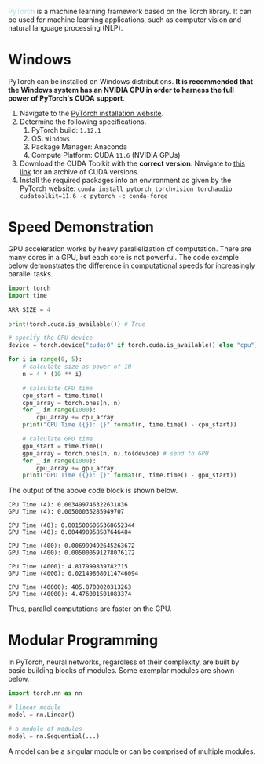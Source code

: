 <span style = "color:lightblue">PyTorch</span> is a machine learning framework based on the Torch library. It can be used for machine learning applications, such as computer vision and natural language processing (NLP).

# Windows
PyTorch can be installed on Windows distributions. **It is recommended that the Windows system has an NVIDIA GPU in order to harness the full power of PyTorch's CUDA support**.

1. Navigate to the [PyTorch installation website](https://pytorch.org/get-started/locally/).
2. Determine the following specifications.
	1. PyTorch build: `1.12.1`
	2. OS: `Windows`
	3. Package Manager: Anaconda
	4. Compute Platform: CUDA `11.6` (NVIDIA GPUs)
3. Download the CUDA Toolkit with the **correct version**. Navigate to [this link](https://developer.nvidia.com/cuda-toolkit-archive) for an archive of CUDA versions.
4. Install the required packages into an environment as given by the PyTorch website: `conda install pytorch torchvision torchaudio cudatoolkit=11.6 -c pytorch -c conda-forge`

# Speed Demonstration
GPU acceleration works by heavy parallelization of computation. There are many cores in a GPU, but each core is not powerful. The code example below demonstrates the difference in computational speeds for increasingly parallel tasks.

```python
import torch
import time

ARR_SIZE = 4

print(torch.cuda.is_available()) # True

# specify the GPU device
device = torch.device("cuda:0" if torch.cuda.is_available() else "cpu")

for i in range(0, 5):
	# calculate size as power of 10
	n = 4 * (10 ** i)

	# calculate CPU time
	cpu_start = time.time()
	cpu_array = torch.ones(n, n)
	for _ in range(1000):
		cpu_array += cpu_array
	print("CPU Time ({}): {}".format(n, time.time() - cpu_start))

	# calculate GPU time
	gpu_start = time.time()
	gpu_array = torch.ones(n, n).to(device) # send to GPU
	for _ in range(1000):
		gpu_array += gpu_array
	print("GPU Time ({}): {}".format(n, time.time() - gpu_start))
```

The output of the above code block is shown below.

```text
CPU Time (4): 0.003499746322631836
GPU Time (4): 0.00500035285949707

CPU Time (40): 0.0015006065368652344
GPU Time (40): 0.004498958587646484

CPU Time (400): 0.006999492645263672
GPU Time (400): 0.005000591278076172

CPU Time (4000): 4.817999839782715
GPU Time (4000): 0.021498680114746094

CPU Time (40000): 485.8700020313263
GPU Time (40000): 4.476001501083374
```

Thus, parallel computations are faster on the GPU.

# Modular Programming
In PyTorch, neural networks, regardless of their complexity, are built by basic building blocks of modules. Some exemplar modules are shown below.

```python
import torch.nn as nn

# linear module
model = nn.Linear()

# a module of modules
model = nn.Sequential(...)
```

A model can be a singular module or can be comprised of multiple modules.